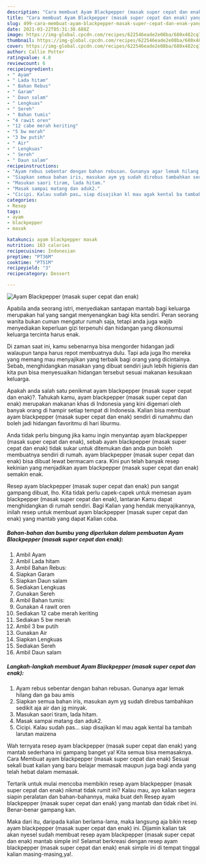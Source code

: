 ```yaml
---
description: "Cara membuat Ayam Blackpepper (masak super cepat dan enak) yang nikmat dan Mudah Dibuat"
title: "Cara membuat Ayam Blackpepper (masak super cepat dan enak) yang nikmat dan Mudah Dibuat"
slug: 499-cara-membuat-ayam-blackpepper-masak-super-cepat-dan-enak-yang-nikmat-dan-mudah-dibuat
date: 2021-03-22T05:31:38.688Z
image: https://img-global.cpcdn.com/recipes/622546eade2e08ba/680x482cq70/ayam-blackpepper-masak-super-cepat-dan-enak-foto-resep-utama.jpg
thumbnail: https://img-global.cpcdn.com/recipes/622546eade2e08ba/680x482cq70/ayam-blackpepper-masak-super-cepat-dan-enak-foto-resep-utama.jpg
cover: https://img-global.cpcdn.com/recipes/622546eade2e08ba/680x482cq70/ayam-blackpepper-masak-super-cepat-dan-enak-foto-resep-utama.jpg
author: Callie Potter
ratingvalue: 4.8
reviewcount: 6
recipeingredient:
- " Ayam"
- " Lada hitam"
- " Bahan Rebus"
- " Garam"
- " Daun salam"
- " Lengkuas"
- " Sereh"
- " Bahan tumis"
- "4 rawit oren"
- "12 cabe merah keriting"
- "5 bw merah"
- "3 bw putih"
- " Air"
- " Lengkuas"
- " Sereh"
- " Daun salam"
recipeinstructions:
- "Ayam rebus sebentar dengan bahan rebusan. Gunanya agar lemak hilang dan ga bau amis"
- "Siapkan semua bahan iris, masukan aym yg sudah direbus tambahkan sedikit aja air dan jg minyak."
- "Masukan saori tiram, lada hitam."
- "Masak sampai matang dan aduk2."
- "Cicipi. Kalau sudah pas… siap disajikan kl mau agak kental ba tambah larutan maizena"
categories:
- Resep
tags:
- ayam
- blackpepper
- masak

katakunci: ayam blackpepper masak 
nutrition: 163 calories
recipecuisine: Indonesian
preptime: "PT36M"
cooktime: "PT51M"
recipeyield: "3"
recipecategory: Dessert

---
```



![Ayam Blackpepper (masak super cepat dan enak)](https://img-global.cpcdn.com/recipes/622546eade2e08ba/680x482cq70/ayam-blackpepper-masak-super-cepat-dan-enak-foto-resep-utama.jpg)

Apabila anda seorang istri, menyediakan santapan mantab bagi keluarga merupakan hal yang sangat menyenangkan bagi kita sendiri. Peran seorang  wanita bukan cuman mengatur rumah saja, tetapi anda juga wajib menyediakan keperluan gizi terpenuhi dan hidangan yang dikonsumsi keluarga tercinta harus enak.

Di zaman  saat ini, kamu sebenarnya bisa mengorder hidangan jadi walaupun tanpa harus repot membuatnya dulu. Tapi ada juga lho mereka yang memang mau menyajikan yang terbaik bagi orang yang dicintainya. Sebab, menghidangkan masakan yang dibuat sendiri jauh lebih higienis dan kita pun bisa menyesuaikan hidangan tersebut sesuai makanan kesukaan keluarga. 



Apakah anda salah satu penikmat ayam blackpepper (masak super cepat dan enak)?. Tahukah kamu, ayam blackpepper (masak super cepat dan enak) merupakan makanan khas di Indonesia yang kini digemari oleh banyak orang di hampir setiap tempat di Indonesia. Kalian bisa membuat ayam blackpepper (masak super cepat dan enak) sendiri di rumahmu dan boleh jadi hidangan favoritmu di hari liburmu.

Anda tidak perlu bingung jika kamu ingin menyantap ayam blackpepper (masak super cepat dan enak), sebab ayam blackpepper (masak super cepat dan enak) tidak sukar untuk ditemukan dan anda pun boleh membuatnya sendiri di rumah. ayam blackpepper (masak super cepat dan enak) bisa dibuat lewat bermacam cara. Kini pun telah banyak resep kekinian yang menjadikan ayam blackpepper (masak super cepat dan enak) semakin enak.

Resep ayam blackpepper (masak super cepat dan enak) pun sangat gampang dibuat, lho. Kita tidak perlu capek-capek untuk memesan ayam blackpepper (masak super cepat dan enak), lantaran Kamu dapat menghidangkan di rumah sendiri. Bagi Kalian yang hendak menyajikannya, inilah resep untuk membuat ayam blackpepper (masak super cepat dan enak) yang mantab yang dapat Kalian coba.

<!--inarticleads1-->

##### Bahan-bahan dan bumbu yang diperlukan dalam pembuatan Ayam Blackpepper (masak super cepat dan enak):

1. Ambil  Ayam
1. Ambil  Lada hitam
1. Ambil  Bahan Rebus:
1. Siapkan  Garam
1. Siapkan  Daun salam
1. Sediakan  Lengkuas
1. Gunakan  Sereh
1. Ambil  Bahan tumis:
1. Gunakan 4 rawit oren
1. Sediakan 12 cabe merah keriting
1. Sediakan 5 bw merah
1. Ambil 3 bw putih
1. Gunakan  Air
1. Siapkan  Lengkuas
1. Sediakan  Sereh
1. Ambil  Daun salam




<!--inarticleads2-->

##### Langkah-langkah membuat Ayam Blackpepper (masak super cepat dan enak):

1. Ayam rebus sebentar dengan bahan rebusan. Gunanya agar lemak hilang dan ga bau amis
1. Siapkan semua bahan iris, masukan aym yg sudah direbus tambahkan sedikit aja air dan jg minyak.
1. Masukan saori tiram, lada hitam.
1. Masak sampai matang dan aduk2.
1. Cicipi. Kalau sudah pas… siap disajikan kl mau agak kental ba tambah larutan maizena




Wah ternyata resep ayam blackpepper (masak super cepat dan enak) yang mantab sederhana ini gampang banget ya! Kita semua bisa memasaknya. Cara Membuat ayam blackpepper (masak super cepat dan enak) Sesuai sekali buat kalian yang baru belajar memasak maupun juga bagi anda yang telah hebat dalam memasak.

Tertarik untuk mulai mencoba membikin resep ayam blackpepper (masak super cepat dan enak) nikmat tidak rumit ini? Kalau mau, ayo kalian segera siapin peralatan dan bahan-bahannya, maka buat deh Resep ayam blackpepper (masak super cepat dan enak) yang mantab dan tidak ribet ini. Benar-benar gampang kan. 

Maka dari itu, daripada kalian berlama-lama, maka langsung aja bikin resep ayam blackpepper (masak super cepat dan enak) ini. Dijamin kalian tak akan nyesel sudah membuat resep ayam blackpepper (masak super cepat dan enak) mantab simple ini! Selamat berkreasi dengan resep ayam blackpepper (masak super cepat dan enak) enak simple ini di tempat tinggal kalian masing-masing,ya!.

